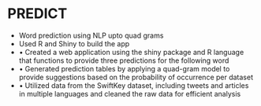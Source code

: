 # PREDICT
- Word prediction using NLP upto quad grams
- Used R and Shiny to build the app
- • Created a web application using the shiny package and R language that functions to provide three predictions for the following word
- • Generated prediction tables by applying a quad-gram model to provide suggestions based on the probability of occurrence per dataset
- • Utilized data from the SwiftKey dataset, including tweets and articles in multiple languages and cleaned the raw data for efficient analysis

